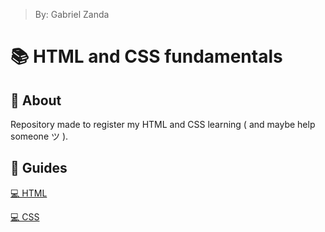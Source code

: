 > By: Gabriel Zanda

# 📚 HTML and CSS fundamentals

## 📌 About

Repository made to register my HTML and CSS learning ( and maybe help someone ツ ).

## 📌 Guides

[💻​ HTML](/>%20HTML%20GUIDE/html.md)

[💻​ CSS](/>%20CSS%20GUIDE/css.md)
